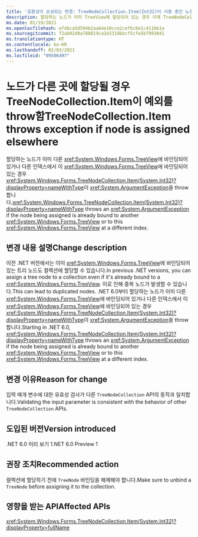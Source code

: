 ```yaml
---
title: '호환성이 손상되는 변경: TreeNodeCollection.Item(Int32)이 사용 중인 노드에 대해 ArgumentException을 throw합니다.'
description: 할당하는 노드가 이미 TreeView에 할당되어 있는 경우 이제 TreeNodeCollection.Item(Int32)에서 ArgumentException를 throw하는 .NET 6.0의 호환성이 손상되는 변경에 대해 알아봅니다.
ms.date: 01/19/2021
ms.openlocfilehash: efd6ca5d594b2aa64e10cce2cef6c0e1c411bb1e
ms.sourcegitcommit: f2ab02d9a780819ca2e5310bbcf5cfe5b7993041
ms.translationtype: HT
ms.contentlocale: ko-KR
ms.lasthandoff: 02/03/2021
ms.locfileid: "99506497"
---
```

# <a name="treenodecollectionitem-throws-exception-if-node-is-assigned-elsewhere"></a><span data-ttu-id="0eaf8-103">노드가 다른 곳에 할당될 경우 TreeNodeCollection.Item이 예외를 throw함</span><span class="sxs-lookup"><span data-stu-id="0eaf8-103">TreeNodeCollection.Item throws exception if node is assigned elsewhere</span></span>

<span data-ttu-id="0eaf8-104">할당하는 노드가 이미 다른 <xref:System.Windows.Forms.TreeView>에 바인딩되어 있거나 다른 인덱스에서 이 <xref:System.Windows.Forms.TreeView>에 바인딩되어 있는 경우 <xref:System.Windows.Forms.TreeNodeCollection.Item(System.Int32)?displayProperty=nameWithType>이 <xref:System.ArgumentException>을 throw합니다.</span><span class="sxs-lookup"><span data-stu-id="0eaf8-104"><xref:System.Windows.Forms.TreeNodeCollection.Item(System.Int32)?displayProperty=nameWithType> throws an <xref:System.ArgumentException> if the node being assigned is already bound to another <xref:System.Windows.Forms.TreeView> or to this <xref:System.Windows.Forms.TreeView> at a different index.</span></span>

## <a name="change-description"></a><span data-ttu-id="0eaf8-105">변경 내용 설명</span><span class="sxs-lookup"><span data-stu-id="0eaf8-105">Change description</span></span>

<span data-ttu-id="0eaf8-106">이전 .NET 버전에서는 이미 <xref:System.Windows.Forms.TreeView>에 바인딩되어 있는 트리 노드도 컬렉션에 할당할 수 있습니다.</span><span class="sxs-lookup"><span data-stu-id="0eaf8-106">In previous .NET versions, you can assign a tree node to a collection even if it's already bound to a <xref:System.Windows.Forms.TreeView>.</span></span> <span data-ttu-id="0eaf8-107">이로 인해 중복 노드가 발생할 수 있습니다.</span><span class="sxs-lookup"><span data-stu-id="0eaf8-107">This can lead to duplicated nodes.</span></span> <span data-ttu-id="0eaf8-108">.NET 6.0부터 할당하는 노드가 이미 다른 <xref:System.Windows.Forms.TreeView>에 바인딩되어 있거나 다른 인덱스에서 이 <xref:System.Windows.Forms.TreeView>에 바인딩되어 있는 경우 <xref:System.Windows.Forms.TreeNodeCollection.Item(System.Int32)?displayProperty=nameWithType>이 <xref:System.ArgumentException>을 throw합니다.</span><span class="sxs-lookup"><span data-stu-id="0eaf8-108">Starting in .NET 6.0, <xref:System.Windows.Forms.TreeNodeCollection.Item(System.Int32)?displayProperty=nameWithType> throws an <xref:System.ArgumentException> if the node being assigned is already bound to another <xref:System.Windows.Forms.TreeView> or to this <xref:System.Windows.Forms.TreeView> at a different index.</span></span>

## <a name="reason-for-change"></a><span data-ttu-id="0eaf8-109">변경 이유</span><span class="sxs-lookup"><span data-stu-id="0eaf8-109">Reason for change</span></span>

<span data-ttu-id="0eaf8-110">입력 매개 변수에 대한 유효성 검사가 다른 `TreeNodeCollection` API의 동작과 일치합니다.</span><span class="sxs-lookup"><span data-stu-id="0eaf8-110">Validating the input parameter is consistent with the behavior of other `TreeNodeCollection` APIs.</span></span>

## <a name="version-introduced"></a><span data-ttu-id="0eaf8-111">도입된 버전</span><span class="sxs-lookup"><span data-stu-id="0eaf8-111">Version introduced</span></span>

<span data-ttu-id="0eaf8-112">.NET 6.0 미리 보기 1</span><span class="sxs-lookup"><span data-stu-id="0eaf8-112">.NET 6.0 Preview 1</span></span>

## <a name="recommended-action"></a><span data-ttu-id="0eaf8-113">권장 조치</span><span class="sxs-lookup"><span data-stu-id="0eaf8-113">Recommended action</span></span>

<span data-ttu-id="0eaf8-114">컬렉션에 할당하기 전에 `TreeNode` 바인딩을 해제해야 합니다.</span><span class="sxs-lookup"><span data-stu-id="0eaf8-114">Make sure to unbind a `TreeNode` before assigning it to the collection.</span></span>

## <a name="affected-apis"></a><span data-ttu-id="0eaf8-115">영향을 받는 API</span><span class="sxs-lookup"><span data-stu-id="0eaf8-115">Affected APIs</span></span>

<xref:System.Windows.Forms.TreeNodeCollection.Item(System.Int32)?displayProperty=fullName>

<!--

### Affected APIs

- `P:System.Windows.Forms.TreeNodeCollection.Item(System.Int32)`

### Category

Windows Forms

-->
